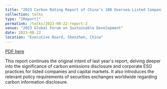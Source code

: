```yaml
---
title: "2023 Carbon Rating Report of China’s 100 Oversea Listed Companies"
collection: talks
type: "[Report]"
permalink: /talks/2023-08-22-report-2
venue: "2023 Global Forum on Sustainable Development"
date: 2023-08-22
location: "Executive Board, Shenzhen, China"
---
```


[PDF here](http://side-lab.com.cn:3100/)

This report continues the original intent of last year's report, delving deeper into the significance of carbon emissions disclosure and corporate ESG practices for listed companies and capital markets. It also introduces the relevant policy requirements of securities exchanges worldwide regarding carbon information disclosure.
